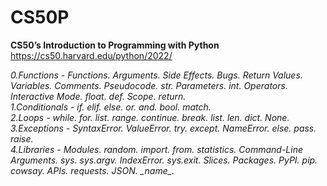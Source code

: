 # CS50P
**CS50’s Introduction to Programming with Python**  
https://cs50.harvard.edu/python/2022/  
  
*0.Functions - Functions. Arguments. Side Effects. Bugs. Return Values. Variables. Comments. Pseudocode. str. Parameters. int. Operators. Interactive Mode. float. def. Scope. return.*  
*1.Conditionals - if. elif. else. or. and. bool. match.*  
*2.Loops - while. for. list. range. continue. break. list. len. dict. None.*  
*3.Exceptions - SyntaxError. ValueError. try. except. NameError. else. pass. raise.*  
*4.Libraries - Modules. random. import. from. statistics. Command-Line Arguments. sys. sys.argv. IndexError. sys.exit. Slices. Packages. PyPI. pip. cowsay. APIs. requests. JSON. \__name__.*